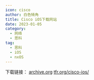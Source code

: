 ```yaml
---
icon: cisco
author: 白色犄角
title: Cisco iOS下载网站
date: 2023-01-05
category:
  - 网络
  - 思科
tag:
  - 思科
  - iOS
  - nxOS
---
```


下载链接：
[archive.org](https://archive.org/details/cIOS-firmware-images)
[tfr.org/cisco-ios/](http://tfr.org/cisco-ios/)

